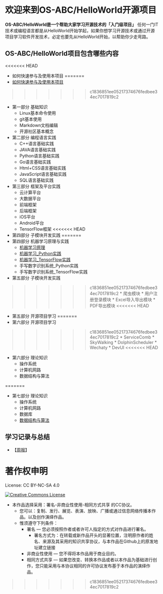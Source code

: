 # 欢迎来到OS-ABC/HelloWorld开源项目

**OS-ABC/HelloWorld是一个帮助大家学习开源技术的「入门级项目」**
任何一门IT技术或编程语言都是从HelloWorld开始学起，如果你想学习开源技术或通过开源项目学习软件开发技术，必定也要先从HelloWorld开始，以帮助你少走弯路。



## OS-ABC/HelloWorld项目包含哪些内容
<<<<<<< HEAD
+ 如何快速参与及使用本项目
=======
+ [如何快速参与及使用本项目](/doc/Start/README.md)
>>>>>>> c1836851ee05217374676fedbee34ec7017819c2
+ 第一部分 基础知识 
    + Linux基本命令使用
    + git基本使用
    + Markdown文档编辑
    + 开源社区基本概念
+ 第二部分  编程语言实践
    * C++语言基础实践
    * JAVA语言基础实践
    * Python语言基础实践
    * Go语言基础实践
    * Html+CSS语言基础实践
    * JavaScript语言基础实践
    * SQL语言基础实践
+ 第三部分 框架及平台实践
    * 云计算平台
    * 大数据平台
    * 前端框架
    * 后端框架
    * iOS平台
    * Android平台
    * TensorFlow框架
<<<<<<< HEAD
+ 第四部分 子模块开发实践
=======
+ 第四部分 机器学习原理与实践
    * [机器学习原理](doc/ML/README.md)
    * [机器学习_Python实践](doc/ML_Python/README.md)
    * [机器学习_TensorFlow实践](doc/ML_TensorFlow/README.md)
    * 手写数字识别系统_Python实践
    * 手写数字识别系统_TensorFlow实践
+ 第五部分 子模块开发实践
>>>>>>> c1836851ee05217374676fedbee34ec7017819c2
    * 爬虫模块
    * 用户注册登录模块
    * Excel导入导出模块
    * PDF导出模块
<<<<<<< HEAD
+ 第五部分 开源项目学习
=======
+ 第六部分 开源项目学习
>>>>>>> c1836851ee05217374676fedbee34ec7017819c2
    * ServiceComb
    * SkyWalking
    * DolphinScheduler
    * Wechaty
    * DevUI
<<<<<<< HEAD
+ 第六部分  理论知识
    * 操作系统
    * 计算机网路
    * 数据结构与算法
    
=======
+ 第七部分  理论知识
    * 操作系统
    * 计算机网路
    * 数据库
    * [数据结构与算法](/doc/Algorithms/README.md)
    

## 学习记录与总结
+ 【[周报](/doc/HomeWork/)】




# 著作权申明
License: CC BY-NC-SA 4.0

<a rel="license" href="http://creativecommons.org/licenses/by-nc-sa/4.0/"><img alt="Creative Commons License" style="border-width:0" src="https://i.creativecommons.org/l/by-nc-sa/4.0/88x31.png" /></a>
-   本作品选择采用：署名-非商业性使用-相同方式共享 的CC协议。
    -   您可以：复制、发行、展览、表演、放映、广播或通过信息网络传播本作品。以及创作演绎作品。
    -   惟须遵守下列条件：
        -   署名 — 您必须按照作者或者许可人指定的方式对作品进行署名。
            -   署名方式为：在转载或新作品开头的显著位置，注明原作者的姓名、来源及其采用的知识共享协议，与本作品在Github上的原发地址建立链接
        -   非商业性使用 — 您不得将本作品用于商业目的。
        -   相同方式共享 — 如果您改变、转换本作品或者以本作品为基础进行创作，您只能采用与本协议相同的许可协议发布基于本作品的演绎作品。
>>>>>>> c1836851ee05217374676fedbee34ec7017819c2
